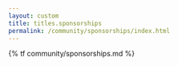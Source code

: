 ```yaml
---
layout: custom
title: titles.sponsorships
permalink: /community/sponsorships/index.html
---
```


{% tf community/sponsorships.md %}